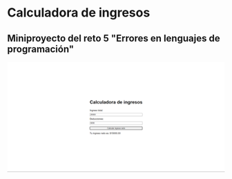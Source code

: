 # Calculadora de ingresos
## Miniproyecto del reto 5 "Errores en lenguajes de programación"

![Preview](./captura.png)